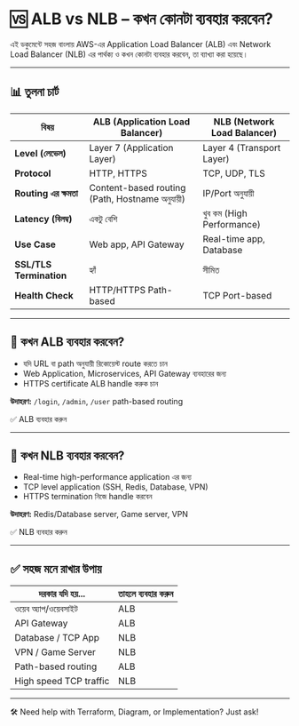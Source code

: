 # 🆚 ALB vs NLB – কখন কোনটা ব্যবহার করবেন?

এই ডকুমেন্টে সহজ বাংলায় AWS-এর Application Load Balancer (ALB) এবং Network Load Balancer (NLB) এর পার্থক্য ও কখন কোনটা ব্যবহার করবেন, তা ব্যাখ্যা করা হয়েছে।

---

## 📊 তুলনা চার্ট

| বিষয় | ALB (Application Load Balancer) | NLB (Network Load Balancer) |
|------|-------------------------------|-----------------------------|
| **Level (লেভেল)** | Layer 7 (Application Layer) | Layer 4 (Transport Layer) |
| **Protocol** | HTTP, HTTPS | TCP, UDP, TLS |
| **Routing এর ক্ষমতা** | Content-based routing (Path, Hostname অনুযায়ী) | IP/Port অনুযায়ী |
| **Latency (বিলম্ব)** | একটু বেশি | খুব কম (High Performance) |
| **Use Case** | Web app, API Gateway | Real-time app, Database |
| **SSL/TLS Termination** | হ্যাঁ | সীমিত |
| **Health Check** | HTTP/HTTPS Path-based | TCP Port-based |

---

## 🎯 কখন ALB ব্যবহার করবেন?

- যদি URL বা path অনুযায়ী রিকোয়েস্ট route করতে চান
- Web Application, Microservices, API Gateway ব্যবহারের জন্য
- HTTPS certificate ALB handle করুক চান

**উদাহরণ:** `/login`, `/admin`, `/user` path-based routing

✅ ALB ব্যবহার করুন

---

## 🎯 কখন NLB ব্যবহার করবেন?

- Real-time high-performance application এর জন্য
- TCP level application (SSH, Redis, Database, VPN)
- HTTPS termination নিজে handle করবেন

**উদাহরণ:** Redis/Database server, Game server, VPN

✅ NLB ব্যবহার করুন

---

## ✅ সহজ মনে রাখার উপায়

| দরকার যদি হয়... | তাহলে ব্যবহার করুন |
|------------------|---------------------|
| ওয়েব অ্যাপ/ওয়েবসাইট | ALB |
| API Gateway | ALB |
| Database / TCP App | NLB |
| VPN / Game Server | NLB |
| Path-based routing | ALB |
| High speed TCP traffic | NLB |

---

🛠️ Need help with Terraform, Diagram, or Implementation? Just ask!